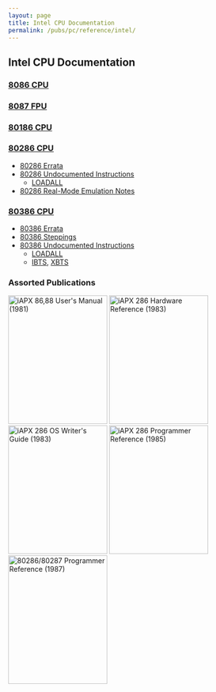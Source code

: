 ```yaml
---
layout: page
title: Intel CPU Documentation
permalink: /pubs/pc/reference/intel/
---
```


Intel CPU Documentation
---

### [8086 CPU](8086/)
 
### [8087 FPU](8087/)
 
### [80186 CPU](80186/)
 
### [80286 CPU](80286/)
 
 * [80286 Errata](80286/#errata)
 * [80286 Undocumented Instructions](80286/#undocumented-instructions)
	 * [LOADALL](80286/loadall/)
 * [80286 Real-Mode Emulation Notes](80286/#real-mode-emulation-notes)

### [80386 CPU](80386/)
 
 * [80386 Errata](80386/#errata)
 * [80386 Steppings](80386/#steppings)
 * [80386 Undocumented Instructions](80386/#undocumented-instructions)
	 * [LOADALL](80386/loadall/)
	 * [IBTS](80386/ibts_xbts/), [XBTS](80386/ibts_xbts/)

### Assorted Publications

[<img src="https://s3-us-west-2.amazonaws.com/archive.pcjs.org/pubs/pc/reference/intel/iAPX_86_88_Users_Manual--1981/thumbs/iAPX_86_88_Users_Manual--1981.jpg" width="200" height="260" alt="iAPX 86,88 User's Manual (1981)"/>](http://bitsavers.trailing-edge.com/pdf/intel/_dataBooks/1981_iAPX_86_88_Users_Manual.pdf)
[<img src="https://s3-us-west-2.amazonaws.com/archive.pcjs.org/pubs/pc/reference/intel/iAPX_286_Hardware_Reference--1983/thumbs/iAPX_286_Hardware_Reference--1983.jpg" width="200" height="260" alt="iAPX 286 Hardware Reference (1983)"/>](http://bitsavers.trailing-edge.com/pdf/intel/_dataBooks/1983_iAPX_286_Hardware_Reference.pdf)
[<img src="https://s3-us-west-2.amazonaws.com/archive.pcjs.org/pubs/pc/reference/intel/iAPX_286_Operating_System_Writers_Guide--1983/thumbs/iAPX_286_Operating_System_Writers_Guide--1983.jpg" width="200" height="260" alt="iAPX 286 OS Writer's Guide (1983)"/>](http://bitsavers.trailing-edge.com/pdf/intel/_dataBooks/1983_iAPX_286_Operating_System_Writers_Guide.pdf)
[<img src="https://s3-us-west-2.amazonaws.com/archive.pcjs.org/pubs/pc/reference/intel/iAPX_286_Programmers_Reference_Manual--1985/thumbs/iAPX_286_Programmers_Reference_Manual--1985.jpg" width="200" height="260" alt="iAPX 286 Programmer Reference (1985)"/>](http://bitsavers.trailing-edge.com/pdf/intel/_dataBooks/1985_iAPX_286_Programmers_Reference_Manual.pdf)
[<img src="https://s3-us-west-2.amazonaws.com/archive.pcjs.org/pubs/pc/reference/intel/80286/progref/thumbs/80286_and_80287_Programmers_Reference_Manual_1987 1.jpeg" width="200" height="260" alt="80286/80287 Programmer Reference (1987)"/>](80286/progref/)
